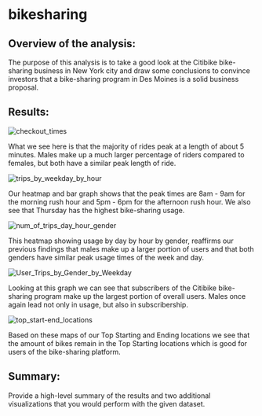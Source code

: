 # bikesharing

## Overview of the analysis: 
The purpose of this analysis is to take a good look at the Citibike bike-sharing business in New York city and draw some conclusions to convince investors that a bike-sharing program in Des Moines is a solid business proposal.

## Results: 

![checkout_times](https://user-images.githubusercontent.com/85706721/135730129-1d53e964-28cc-43f4-9741-1705a91b58b4.png)

What we see here is that the majority of rides peak at a length of about 5 minutes.  Males make up a much larger percentage of riders compared to females, but both have a similar peak length of ride.

![trips_by_weekday_by_hour](https://user-images.githubusercontent.com/85706721/135730233-9bb4876e-1293-43fe-aa88-69ced28cd9df.png)

Our heatmap and bar graph shows that the peak times are 8am - 9am for the morning rush hour and 5pm - 6pm for the afternoon rush hour.  We also see that Thursday has the highest bike-sharing usage.

![num_of_trips_day_hour_gender](https://user-images.githubusercontent.com/85706721/135730436-51737030-32cd-4cb3-b96b-e95fbfc18f69.png)

This heatmap showing usage by day by hour by gender, reaffirms our previous findings that males make up a larger portion of users and that both genders have similar peak usage times of the week and day.

![User_Trips_by_Gender_by_Weekday](https://user-images.githubusercontent.com/85706721/135730516-f74b05f6-a4d8-4281-bf3f-5031c79db2c0.png)

Looking at this graph we can see that subscribers of the Citibike bike-sharing program make up the largest portion of overall users.  Males once again lead not only in usage, but also in subscribership. 

![top_start-end_locations](https://user-images.githubusercontent.com/85706721/135730591-5f69e1b0-63b2-4dbb-b25f-29e4b571d38d.png)

Based on these maps of our Top Starting and Ending locations we see that the amount of bikes remain in the Top Starting locations which is good for users of the bike-sharing platform.




## Summary: 
Provide a high-level summary of the results and two additional visualizations that you would perform with the given dataset.
